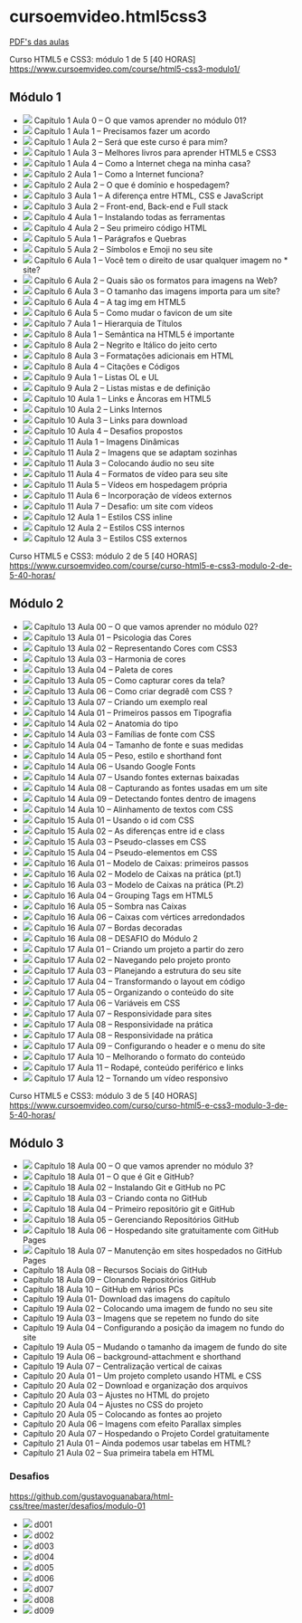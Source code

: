 # cursoemvideo.html5css3

<a href="https://github.com/gustavoguanabara/html-css/tree/master/aulas-pdf">PDF's das aulas</a>

Curso HTML5 e CSS3: módulo 1 de 5 [40 HORAS]
<a href="https://www.cursoemvideo.com/course/html5-css3-modulo1/">https://www.cursoemvideo.com/course/html5-css3-modulo1/</a>
## Módulo 1
* <img src="https://img.icons8.com/fluent/15/000000/ok.png"/> Capítulo 1 Aula 0 – O que vamos aprender no módulo 01?
* <img src="https://img.icons8.com/fluent/15/000000/ok.png"/> Capítulo 1 Aula 1 – Precisamos fazer um acordo
* <img src="https://img.icons8.com/fluent/15/000000/ok.png"/> Capítulo 1 Aula 2 – Será que este curso é para mim?
* <img src="https://img.icons8.com/fluent/15/000000/ok.png"/> Capítulo 1 Aula 3 – Melhores livros para aprender HTML5 e CSS3
* <img src="https://img.icons8.com/fluent/15/000000/ok.png"/> Capítulo 1 Aula 4 – Como a Internet chega na minha casa?
* <img src="https://img.icons8.com/fluent/15/000000/ok.png"/> Capítulo 2 Aula 1 – Como a Internet funciona?
* <img src="https://img.icons8.com/fluent/15/000000/ok.png"/> Capítulo 2 Aula 2 – O que é domínio e hospedagem?
* <img src="https://img.icons8.com/fluent/15/000000/ok.png"/> Capítulo 3 Aula 1 – A diferença entre HTML, CSS e JavaScript
* <img src="https://img.icons8.com/fluent/15/000000/ok.png"/> Capítulo 3 Aula 2 – Front-end, Back-end e Full stack
* <img src="https://img.icons8.com/fluent/15/000000/ok.png"/> Capítulo 4 Aula 1 – Instalando todas as ferramentas
* <img src="https://img.icons8.com/fluent/15/000000/ok.png"/> Capítulo 4 Aula 2 – Seu primeiro código HTML
* <img src="https://img.icons8.com/fluent/15/000000/ok.png"/> Capítulo 5 Aula 1 – Parágrafos e Quebras
* <img src="https://img.icons8.com/fluent/15/000000/ok.png"/> Capítulo 5 Aula 2 – Símbolos e Emoji no seu site
* <img src="https://img.icons8.com/fluent/15/000000/ok.png"/> Capítulo 6 Aula 1 – Você tem o direito de usar qualquer imagem no * site?
* <img src="https://img.icons8.com/fluent/15/000000/ok.png"/> Capítulo 6 Aula 2 – Quais são os formatos para imagens na Web?
* <img src="https://img.icons8.com/fluent/15/000000/ok.png"/> Capítulo 6 Aula 3 – O tamanho das imagens importa para um site?
* <img src="https://img.icons8.com/fluent/15/000000/ok.png"/> Capítulo 6 Aula 4 – A tag img em HTML5
* <img src="https://img.icons8.com/fluent/15/000000/ok.png"/> Capítulo 6 Aula 5 – Como mudar o favicon de um site
* <img src="https://img.icons8.com/fluent/15/000000/ok.png"/> Capítulo 7 Aula 1 – Hierarquia de Títulos
* <img src="https://img.icons8.com/fluent/15/000000/ok.png"/> Capítulo 8 Aula 1 – Semântica na HTML5 é importante
* <img src="https://img.icons8.com/fluent/15/000000/ok.png"/> Capítulo 8 Aula 2 – Negrito e Itálico do jeito certo
* <img src="https://img.icons8.com/fluent/15/000000/ok.png"/> Capítulo 8 Aula 3 – Formatações adicionais em HTML
* <img src="https://img.icons8.com/fluent/15/000000/ok.png"/> Capítulo 8 Aula 4 – Citações e Códigos
* <img src="https://img.icons8.com/fluent/15/000000/ok.png"/> Capítulo 9 Aula 1 – Listas OL e UL
* <img src="https://img.icons8.com/fluent/15/000000/ok.png"/> Capítulo 9 Aula 2 – Listas mistas e de definição
* <img src="https://img.icons8.com/fluent/15/000000/ok.png"/> Capítulo 10 Aula 1 – Links e Âncoras em HTML5
* <img src="https://img.icons8.com/fluent/15/000000/ok.png"/> Capítulo 10 Aula 2 – Links Internos
* <img src="https://img.icons8.com/fluent/15/000000/ok.png"/> Capítulo 10 Aula 3 – Links para download
* <img src="https://img.icons8.com/fluent/15/000000/ok.png"/> Capítulo 10 Aula 4 – Desafios propostos
* <img src="https://img.icons8.com/fluent/15/000000/ok.png"/> Capítulo 11 Aula 1 – Imagens Dinâmicas
* <img src="https://img.icons8.com/fluent/15/000000/ok.png"/> Capítulo 11 Aula 2 – Imagens que se adaptam sozinhas
* <img src="https://img.icons8.com/fluent/15/000000/ok.png"/> Capítulo 11 Aula 3 – Colocando áudio no seu site
* <img src="https://img.icons8.com/fluent/15/000000/ok.png"/> Capítulo 11 Aula 4 – Formatos de vídeo para seu site
* <img src="https://img.icons8.com/fluent/15/000000/ok.png"/> Capítulo 11 Aula 5 – Vídeos em hospedagem própria
* <img src="https://img.icons8.com/fluent/15/000000/ok.png"/> Capítulo 11 Aula 6 – Incorporação de vídeos externos
* <img src="https://img.icons8.com/fluent/15/000000/ok.png"/> Capítulo 11 Aula 7 – Desafio: um site com vídeos
* <img src="https://img.icons8.com/fluent/15/000000/ok.png"/> Capítulo 12 Aula 1 – Estilos CSS inline
* <img src="https://img.icons8.com/fluent/15/000000/ok.png"/> Capítulo 12 Aula 2 – Estilos CSS internos
* <img src="https://img.icons8.com/fluent/15/000000/ok.png"/> Capítulo 12 Aula 3 – Estilos CSS externos

Curso HTML5 e CSS3: módulo 2 de 5 [40 HORAS]
<a href="https://www.cursoemvideo.com/course/curso-html5-e-css3-modulo-2-de-5-40-horas/">https://www.cursoemvideo.com/course/curso-html5-e-css3-modulo-2-de-5-40-horas/</a>
## Módulo 2
* <img src="https://img.icons8.com/fluent/15/000000/ok.png"/> Capítulo 13 Aula 00 – O que vamos aprender no módulo 02?
* <img src="https://img.icons8.com/fluent/15/000000/ok.png"/> Capítulo 13 Aula 01 – Psicologia das Cores
* <img src="https://img.icons8.com/fluent/15/000000/ok.png"/> Capítulo 13 Aula 02 – Representando Cores com CSS3
* <img src="https://img.icons8.com/fluent/15/000000/ok.png"/> Capítulo 13 Aula 03 – Harmonia de cores
* <img src="https://img.icons8.com/fluent/15/000000/ok.png"/> Capítulo 13 Aula 04 – Paleta de cores
* <img src="https://img.icons8.com/fluent/15/000000/ok.png"/> Capítulo 13 Aula 05 – Como capturar cores da tela?
* <img src="https://img.icons8.com/fluent/15/000000/ok.png"/> Capítulo 13 Aula 06 – Como criar degradê com CSS ?
* <img src="https://img.icons8.com/fluent/15/000000/ok.png"/> Capítulo 13 Aula 07 – Criando um exemplo real
* <img src="https://img.icons8.com/fluent/15/000000/ok.png"/> Capítulo 14 Aula 01 – Primeiros passos em Tipografia
* <img src="https://img.icons8.com/fluent/15/000000/ok.png"/> Capítulo 14 Aula 02 – Anatomia do tipo
* <img src="https://img.icons8.com/fluent/15/000000/ok.png"/> Capítulo 14 Aula 03 – Famílias de fonte com CSS
* <img src="https://img.icons8.com/fluent/15/000000/ok.png"/> Capítulo 14 Aula 04 – Tamanho de fonte e suas medidas
* <img src="https://img.icons8.com/fluent/15/000000/ok.png"/> Capítulo 14 Aula 05 – Peso, estilo e shorthand font
* <img src="https://img.icons8.com/fluent/15/000000/ok.png"/> Capítulo 14 Aula 06 – Usando Google Fonts
* <img src="https://img.icons8.com/fluent/15/000000/ok.png"/> Capítulo 14 Aula 07 – Usando fontes externas baixadas
* <img src="https://img.icons8.com/fluent/15/000000/ok.png"/> Capítulo 14 Aula 08 – Capturando as fontes usadas em um site
* <img src="https://img.icons8.com/fluent/15/000000/ok.png"/> Capítulo 14 Aula 09 – Detectando fontes dentro de imagens
* <img src="https://img.icons8.com/fluent/15/000000/ok.png"/> Capítulo 14 Aula 10 – Alinhamento de textos com CSS
* <img src="https://img.icons8.com/fluent/15/000000/ok.png"/> Capítulo 15 Aula 01 – Usando o id com CSS
* <img src="https://img.icons8.com/fluent/15/000000/ok.png"/> Capítulo 15 Aula 02 – As diferenças entre id e class
* <img src="https://img.icons8.com/fluent/15/000000/ok.png"/> Capítulo 15 Aula 03 – Pseudo-classes em CSS
* <img src="https://img.icons8.com/fluent/15/000000/ok.png"/> Capítulo 15 Aula 04 – Pseudo-elementos em CSS
* <img src="https://img.icons8.com/fluent/15/000000/ok.png"/> Capítulo 16 Aula 01 – Modelo de Caixas: primeiros passos
* <img src="https://img.icons8.com/fluent/15/000000/ok.png"/> Capítulo 16 Aula 02 – Modelo de Caixas na prática (pt.1)
* <img src="https://img.icons8.com/fluent/15/000000/ok.png"/> Capítulo 16 Aula 03 – Modelo de Caixas na prática (Pt.2)
* <img src="https://img.icons8.com/fluent/15/000000/ok.png"/> Capítulo 16 Aula 04 – Grouping Tags em HTML5
* <img src="https://img.icons8.com/fluent/15/000000/ok.png"/> Capítulo 16 Aula 05 – Sombra nas Caixas
* <img src="https://img.icons8.com/fluent/15/000000/ok.png"/> Capítulo 16 Aula 06 – Caixas com vértices arredondados
* <img src="https://img.icons8.com/fluent/15/000000/ok.png"/> Capítulo 16 Aula 07 – Bordas decoradas
* <img src="https://img.icons8.com/fluent/15/000000/ok.png"/> Capítulo 16 Aula 08 – DESAFIO do Módulo 2
* <img src="https://img.icons8.com/fluent/15/000000/ok.png"/> Capítulo 17 Aula 01 – Criando um projeto a partir do zero
* <img src="https://img.icons8.com/fluent/15/000000/ok.png"/> Capítulo 17 Aula 02 – Navegando pelo projeto pronto
* <img src="https://img.icons8.com/fluent/15/000000/ok.png"/> Capítulo 17 Aula 03 – Planejando a estrutura do seu site
* <img src="https://img.icons8.com/fluent/15/000000/ok.png"/> Capítulo 17 Aula 04 – Transformando o layout em código
* <img src="https://img.icons8.com/fluent/15/000000/ok.png"/> Capítulo 17 Aula 05 – Organizando o conteúdo do site
* <img src="https://img.icons8.com/fluent/15/000000/ok.png"/> Capítulo 17 Aula 06 – Variáveis em CSS
* <img src="https://img.icons8.com/fluent/15/000000/ok.png"/> Capítulo 17 Aula 07 – Responsividade para sites
* <img src="https://img.icons8.com/fluent/15/000000/ok.png"/> Capítulo 17 Aula 08 – Responsividade na prática
* <img src="https://img.icons8.com/fluent/15/000000/ok.png"/> Capítulo 17 Aula 08 – Responsividade na prática
* <img src="https://img.icons8.com/fluent/15/000000/ok.png"/> Capítulo 17 Aula 09 – Configurando o header e o menu do site
* <img src="https://img.icons8.com/fluent/15/000000/ok.png"/> Capítulo 17 Aula 10 – Melhorando o formato do conteúdo
* <img src="https://img.icons8.com/fluent/15/000000/ok.png"/> Capítulo 17 Aula 11 – Rodapé, conteúdo periférico e links
* <img src="https://img.icons8.com/fluent/15/000000/ok.png"/> Capítulo 17 Aula 12 – Tornando um vídeo responsivo

Curso HTML5 e CSS3: módulo 3 de 5 [40 HORAS]
<a href="https://www.cursoemvideo.com/curso/curso-html5-e-css3-modulo-3-de-5-40-horas/">https://www.cursoemvideo.com/curso/curso-html5-e-css3-modulo-3-de-5-40-horas/</a>
## Módulo 3
* <img src="https://img.icons8.com/fluent/15/000000/ok.png"/> Capítulo 18 Aula 00 – O que vamos aprender no módulo 3?
* <img src="https://img.icons8.com/fluent/15/000000/ok.png"/> Capítulo 18 Aula 01 – O que é Git e GitHub?
* <img src="https://img.icons8.com/fluent/15/000000/ok.png"/> Capítulo 18 Aula 02 – Instalando Git e GitHub no PC
* <img src="https://img.icons8.com/fluent/15/000000/ok.png"/> Capítulo 18 Aula 03 – Criando conta no GitHub
* <img src="https://img.icons8.com/fluent/15/000000/ok.png"/> Capítulo 18 Aula 04 – Primeiro repositório git e GitHub
* <img src="https://img.icons8.com/fluent/15/000000/ok.png"/> Capítulo 18 Aula 05 – Gerenciando Repositórios GitHub
* <img src="https://img.icons8.com/fluent/15/000000/ok.png"/> Capítulo 18 Aula 06 – Hospedando site gratuitamente com GitHub Pages
* <img src="https://img.icons8.com/fluent/15/000000/ok.png"/> Capítulo 18 Aula 07 – Manutenção em sites hospedados no GitHub Pages
* Capítulo 18 Aula 08 – Recursos Sociais do GitHub
* Capítulo 18 Aula 09 – Clonando Repositórios GitHub
* Capítulo 18 Aula 10 – GitHub em vários PCs
* Capítulo 19 Aula 01- Download das imagens do capítulo
* Capítulo 19 Aula 02 – Colocando uma imagem de fundo no seu site
* Capítulo 19 Aula 03 – Imagens que se repetem no fundo do site
* Capítulo 19 Aula 04 – Configurando a posição da imagem no fundo do site
* Capítulo 19 Aula 05 – Mudando o tamanho da imagem de fundo do site
* Capítulo 19 Aula 06 – background-attachment e shorthand
* Capítulo 19 Aula 07 – Centralização vertical de caixas
* Capítulo 20 Aula 01 – Um projeto completo usando HTML e CSS
* Capítulo 20 Aula 02 – Download e organização dos arquivos
* Capítulo 20 Aula 03 – Ajustes no HTML do projeto
* Capítulo 20 Aula 04 – Ajustes no CSS do projeto
* Capítulo 20 Aula 05 – Colocando as fontes ao projeto
* Capítulo 20 Aula 06 – Imagens com efeito Parallax simples
* Capítulo 20 Aula 07 – Hospedando o Projeto Cordel gratuitamente
* Capítulo 21 Aula 01 – Ainda podemos usar tabelas em HTML?
* Capítulo 21 Aula 02 – Sua primeira tabela em HTML
### Desafios
https://github.com/gustavoguanabara/html-css/tree/master/desafios/modulo-01
* <img src="https://img.icons8.com/fluent/15/000000/ok.png"/> d001
* <img src="https://img.icons8.com/fluent/15/000000/ok.png"/> d002
* <img src="https://img.icons8.com/fluent/15/000000/ok.png"/> d003
* <img src="https://img.icons8.com/fluent/15/000000/ok.png"/> d004
* <img src="https://img.icons8.com/fluent/15/000000/ok.png"/> d005
* <img src="https://img.icons8.com/fluent/15/000000/ok.png"/> d006
* <img src="https://img.icons8.com/fluent/15/000000/ok.png"/> d007
* <img src="https://img.icons8.com/fluent/15/000000/ok.png"/> d008
* <img src="https://img.icons8.com/fluent/15/000000/ok.png"/> d009